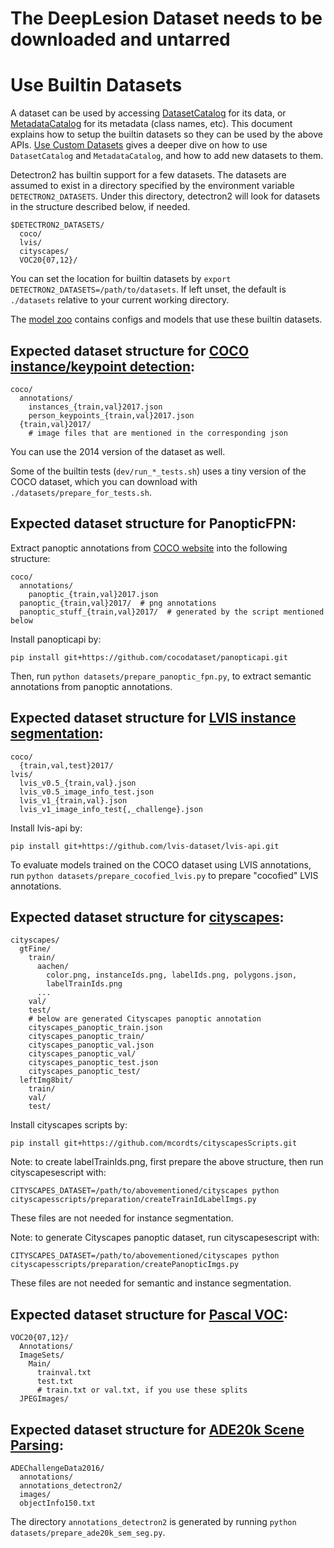 # The DeepLesion Dataset needs to be downloaded and untarred

# Use Builtin Datasets

A dataset can be used by accessing [DatasetCatalog](https://detectron2.readthedocs.io/modules/data.html#detectron2.data.DatasetCatalog)
for its data, or [MetadataCatalog](https://detectron2.readthedocs.io/modules/data.html#detectron2.data.MetadataCatalog) for its metadata (class names, etc).
This document explains how to setup the builtin datasets so they can be used by the above APIs.
[Use Custom Datasets](https://detectron2.readthedocs.io/tutorials/datasets.html) gives a deeper dive on how to use `DatasetCatalog` and `MetadataCatalog`,
and how to add new datasets to them.

Detectron2 has builtin support for a few datasets.
The datasets are assumed to exist in a directory specified by the environment variable
`DETECTRON2_DATASETS`.
Under this directory, detectron2 will look for datasets in the structure described below, if needed.
```
$DETECTRON2_DATASETS/
  coco/
  lvis/
  cityscapes/
  VOC20{07,12}/
```

You can set the location for builtin datasets by `export DETECTRON2_DATASETS=/path/to/datasets`.
If left unset, the default is `./datasets` relative to your current working directory.

The [model zoo](https://github.com/facebookresearch/detectron2/blob/master/MODEL_ZOO.md)
contains configs and models that use these builtin datasets.

## Expected dataset structure for [COCO instance/keypoint detection](https://cocodataset.org/#download):

```
coco/
  annotations/
    instances_{train,val}2017.json
    person_keypoints_{train,val}2017.json
  {train,val}2017/
    # image files that are mentioned in the corresponding json
```

You can use the 2014 version of the dataset as well.

Some of the builtin tests (`dev/run_*_tests.sh`) uses a tiny version of the COCO dataset,
which you can download with `./datasets/prepare_for_tests.sh`.

## Expected dataset structure for PanopticFPN:

Extract panoptic annotations from [COCO website](https://cocodataset.org/#download)
into the following structure:
```
coco/
  annotations/
    panoptic_{train,val}2017.json
  panoptic_{train,val}2017/  # png annotations
  panoptic_stuff_{train,val}2017/  # generated by the script mentioned below
```

Install panopticapi by:
```
pip install git+https://github.com/cocodataset/panopticapi.git
```
Then, run `python datasets/prepare_panoptic_fpn.py`, to extract semantic annotations from panoptic annotations.

## Expected dataset structure for [LVIS instance segmentation](https://www.lvisdataset.org/dataset):
```
coco/
  {train,val,test}2017/
lvis/
  lvis_v0.5_{train,val}.json
  lvis_v0.5_image_info_test.json
  lvis_v1_{train,val}.json
  lvis_v1_image_info_test{,_challenge}.json
```

Install lvis-api by:
```
pip install git+https://github.com/lvis-dataset/lvis-api.git
```

To evaluate models trained on the COCO dataset using LVIS annotations,
run `python datasets/prepare_cocofied_lvis.py` to prepare "cocofied" LVIS annotations.

## Expected dataset structure for [cityscapes](https://www.cityscapes-dataset.com/downloads/):
```
cityscapes/
  gtFine/
    train/
      aachen/
        color.png, instanceIds.png, labelIds.png, polygons.json,
        labelTrainIds.png
      ...
    val/
    test/
    # below are generated Cityscapes panoptic annotation
    cityscapes_panoptic_train.json
    cityscapes_panoptic_train/
    cityscapes_panoptic_val.json
    cityscapes_panoptic_val/
    cityscapes_panoptic_test.json
    cityscapes_panoptic_test/
  leftImg8bit/
    train/
    val/
    test/
```
Install cityscapes scripts by:
```
pip install git+https://github.com/mcordts/cityscapesScripts.git
```

Note: to create labelTrainIds.png, first prepare the above structure, then run cityscapesescript with:
```
CITYSCAPES_DATASET=/path/to/abovementioned/cityscapes python cityscapesscripts/preparation/createTrainIdLabelImgs.py
```
These files are not needed for instance segmentation.

Note: to generate Cityscapes panoptic dataset, run cityscapesescript with:
```
CITYSCAPES_DATASET=/path/to/abovementioned/cityscapes python cityscapesscripts/preparation/createPanopticImgs.py
```
These files are not needed for semantic and instance segmentation.

## Expected dataset structure for [Pascal VOC](http://host.robots.ox.ac.uk/pascal/VOC/index.html):
```
VOC20{07,12}/
  Annotations/
  ImageSets/
    Main/
      trainval.txt
      test.txt
      # train.txt or val.txt, if you use these splits
  JPEGImages/
```

## Expected dataset structure for [ADE20k Scene Parsing](http://sceneparsing.csail.mit.edu/):
```
ADEChallengeData2016/
  annotations/
  annotations_detectron2/
  images/
  objectInfo150.txt
```
The directory `annotations_detectron2` is generated by running `python datasets/prepare_ade20k_sem_seg.py`.
